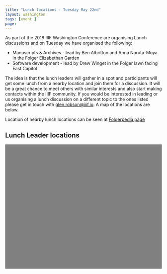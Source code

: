 ```yaml
---
title: "Lunch locations - Tuesday May 22nd"
layout: washington
tags: [event ]
page:
---
```


As part of the 2018 IIIF Washington Conference are organising Lunch discussions and on Tuesday we have organised the following:

 * Manuscripts & Archives - lead by Ben Albritton and Anna Naruta-Moya in the Folger Elizabethan Garden
 * Software development - lead by Drew Winget in the Folger lawn facing East Capitol

The idea is that the lunch leaders will gather in a spot and participants will get some lunch from a nearby location and join them for a discussion. It will be a great chance to meet others with similar interests and also start making contacts within the IIIF community. If you would be interested in leading or us organising a lunch discussion on a different topic to the ones listed please get in touch with glen.robson@iiif.io. A map of the locations are below.

Location of nearby lunch locations can be seen at [Folgerpedia page][lunch]
## Lunch Leader locations

<div id="map" style="width: 100%; height: 400px; background-color: grey;" ></div>
<script>
  function initMap() {
    var lc = {lat: 38.8887,lng:-77.0046};
    var map = new google.maps.Map(document.getElementById('map'), {
      zoom: 16,
      center: lc
    });

    // Hide box if there is a click in the map
    map.addListener('click', function() {
                            if (CurrentInfoBox != null) {
                                CurrentInfoBox.close();
                            }
                            CurrentInfoBox = null;
                    });
    markers = [];
    var marker = null;

    function wrapEventCallback(callback){
        var args = Array.prototype.slice.call(arguments, 1);
        return function(e){
            callback.apply(this, args)
        }
    }
    var CurrentInfoBox = null;
    infoBoxFunction = function(index, text) {
        if (CurrentInfoBox != null) {
            CurrentInfoBox.close();
        }
        CurrentInfoBox = new google.maps.InfoWindow({ content: text});
        CurrentInfoBox.open(map, markers[index]);
    };
    var text = "Manuscripts & Archives - lead by Ben Albritton and Anna Naruta-Moya in the Folger Elizabethan Garden"
    var marker = new google.maps.Marker({
      position: {lat: 38.889360069568944, lng:-77.00233273169522},
      title: text,
      map: map
    });
    marker.addListener('click',wrapEventCallback(infoBoxFunction, 0, text));
    markers.push(marker)

    text = "Software development - lead by Drew Winget in the Folger lawn facing East Capitol"
    var marker2 = new google.maps.Marker({
      position: {lat: 38.88957440885658, lng:-77.00289693151296},
      title: text,
      map: map
    });
    marker2.addListener('click',wrapEventCallback(infoBoxFunction, 1, text));
    markers.push(marker2)

    text = "Thomas Jefferson Building, Library of Congress"
    var marker3 = new google.maps.Marker({
      position: {lat: 38.8887,lng:-77.0046},
      title: text,
      map: map
    });
    marker3.addListener('click',wrapEventCallback(infoBoxFunction, 2, text));
    markers.push(marker3)
  }
</script>

<script async defer src="https://maps.googleapis.com/maps/api/js?key=AIzaSyABBvwq6o-hTwwlEaLLK7SLLPC0emBOSjE&callback=initMap" ></script>

[lunch]: https://folgerpedia.folger.edu/Dining_out_near_the_Folger
